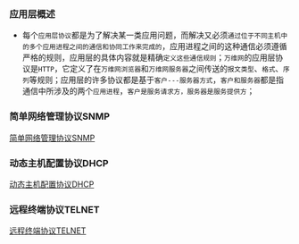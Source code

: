 ### 应用层概述
+ 每个`应用层协议`都是为了解决某一类应用问题，而解决又必须`通过位于不同主机中的多个应用进程之间的通信和协同工作来完成的`，应用进程之间的这种通信必须遵循严格的规则，应用层的具体内容就是精确`定义这些通信规则`；`万维网`的应用层协议是`HTTP`，它定义了在`万维网浏览器`和`万维网服务器`之间传送的`报文类型`、`格式`、`序列`等规则；应用层的许多协议都是基于`客户---服务器方式`，`客户和服务器`都是指通信中所涉及的两个`应用进程`，`客户是服务请求方，服务器是服务提供方`；
### 简单网络管理协议SNMP
[简单网络管理协议SNMP](https://github.com/ningbaoqi/ComputerNetWork/blob/master/README-SNMP-technology.md)
### 动态主机配置协议DHCP
[动态主机配置协议DHCP](https://github.com/ningbaoqi/ComputerNetWork/blob/master/README-DHCP-technology.md)
### 远程终端协议TELNET
[远程终端协议TELNET](https://github.com/ningbaoqi/ComputerNetWork/blob/master/README-TELNET-technology.md)
